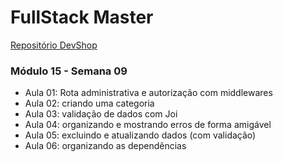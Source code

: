 # FullStack Master

[Repositório DevShop](https://github.com/RenatoSiqueira/DevPleno_DevShop)

### Módulo 15 - Semana 09
- Aula 01: Rota administrativa e autorização com middlewares
- Aula 02: criando uma categoria
- Aula 03: validação de dados com Joi
- Aula 04: organizando e mostrando erros de forma amigável
- Aula 05: excluindo e atualizando dados (com validação)
- Aula 06: organizando as dependências